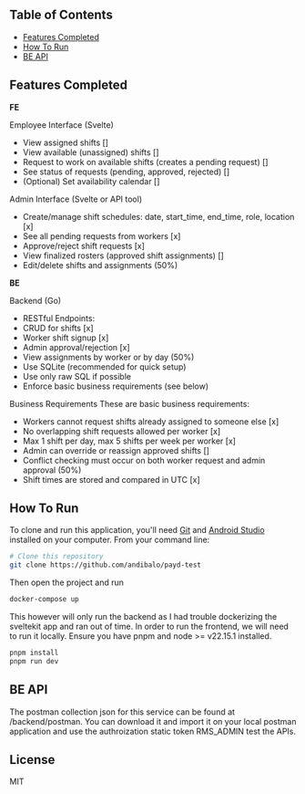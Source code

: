 ## Table of Contents

- [Features Completed](#features-completed)
- [How To Run](#how-to-run)
- [BE API](#be-api)


## Features Completed
**FE**

Employee Interface (Svelte)
- View assigned shifts []
- View available (unassigned) shifts []
- Request to work on available shifts (creates a pending request) []
- See status of requests (pending, approved, rejected) []
- (Optional) Set availability calendar []

Admin Interface (Svelte or API tool)
- Create/manage shift schedules: date, start_time, end_time, role, location [x]
- See all pending requests from workers [x]
- Approve/reject shift requests [x]
- View finalized rosters (approved shift assignments) []
- Edit/delete shifts and assignments  (50%)

**BE**

Backend (Go)
- RESTful Endpoints:
- CRUD for shifts [x]
- Worker shift signup [x]
- Admin approval/rejection [x]
- View assignments by worker or by day (50%)
- Use SQLite (recommended for quick setup)
- Use only raw SQL if possible
- Enforce basic business requirements (see below)

Business Requirements
These are basic business requirements:
- Workers cannot request shifts already assigned to someone else [x]
- No overlapping shift requests allowed per worker [x]
- Max 1 shift per day, max 5 shifts per week per worker [x]
- Admin can override or reassign approved shifts []
- Conflict checking must occur on both worker request and admin approval (50%)
-  Shift times are stored and compared in UTC [x]


## How To Run

To clone and run this application, you'll need [Git](https://git-scm.com) and [Android Studio](https://developer.android.com/studio) installed on your computer. From your command line:

```bash
# Clone this repository
git clone https://github.com/andibalo/payd-test
```

Then open the project and run 
```bash
docker-compose up
```

This however will only run the backend as I had trouble dockerizing the sveltekit app and ran out of time. In order to run the frontend, we will need to run it locally. Ensure you have pnpm and node >= v22.15.1 installed.

```bash
pnpm install
pnpm run dev
```

## BE API

The postman collection json for this service can be found at /backend/postman. You can download it and import it on your local postman application and use the authroization static token RMS_ADMIN test the APIs.


## License

MIT